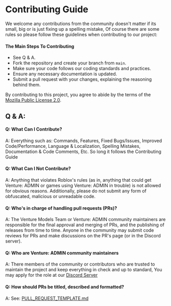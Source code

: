 # Contributing Guide

We welcome any contributions from the community doesn't matter if its small, big or is just fixing up a spelling mistake, Of course there are some rules so please follow these guidelines when contributing to our project:

#### The Main Steps To Contributing
- See Q & A.
- Fork the repository and create your branch from `main`.
- Make sure your code follows our coding standards and practices.
- Ensure any necessary documentation is updated.
- Submit a pull request with your changes, explaining the reasoning behind them.

By contributing to this project, you agree to abide by the terms of the [Mozilla Public License 2.0](https://github.com/Venture-Models/Venture-ADMIN/LICENSE).

## Q & A:

#### Q: What Can I Contribute?
A: Everything such as: Commands, Features, Fixed Bugs/Issues, Improved Code/Performance, Language & Localization, Spelling Mistakes, Documentation & Code Comments, Etc.
So long it follows the Contributing Guide

#### Q: What Can I __Not__ Contribute?
A: Anything that violates Roblox's rules (as in, anything that could get Venture: ADMIN or games using Venture: ADMIN in trouble) is not allowed for obvious reasons. 
Additionally, please do not submit any form of obfuscated, malicious or unreadable code.

#### Q: Who's in charge of handling pull requests (PRs)?
A: The Venture Models Team or Venture: ADMIN community maintainers are responsible for the final approval and merging of PRs, and the publishing of releases from time to time.
Anyone in the community may submit code reviews for PRs and make discussions on the PR's page (or in the Discord server).

#### Q: Who are Venture: ADMIN community maintainers
A: There members of the community or contributors who are trusted to maintain the project and keep everything in check and up to standard, You may apply for the role at our [Discord Server](https://discord.gg/bBNqx2BjTy)

#### Q: How should PRs be titled, described and formatted?
A: See: [PULL_REQUEST_TEMPLATE.md](https://github.com/Venture-Models/Venture-ADMIN/PULL_REQUEST_TEMPLATE.md)
